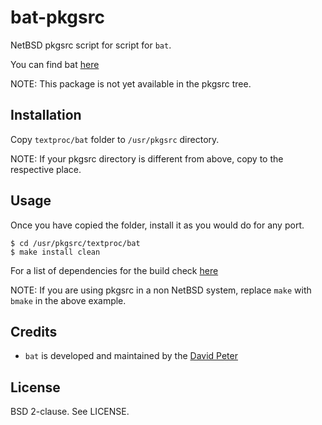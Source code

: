 bat-pkgsrc
==========

NetBSD pkgsrc script for script for `bat`.

You can find bat [here][1]

NOTE: This package is not yet available in the pkgsrc tree.

Installation
------------

Copy `textproc/bat` folder to `/usr/pkgsrc` directory.

NOTE: If your pkgsrc directory is different from above, copy to the respective
place.

Usage
-----

Once you have copied the folder, install it as you would do for any port.

`$ cd /usr/pkgsrc/textproc/bat`<br>
`$ make install clean`

For a list of dependencies for the build check [here][2]

NOTE: If you are using pkgsrc in a non NetBSD system, replace `make` with
`bmake` in the above example.

Credits
-------

* `bat` is developed and maintained by the [David Peter][3]

License
-------

BSD 2-clause. See LICENSE.

[1]: https://github.com/sharkdp/bat
[2]: https://github.com/sharkdp/bat#installation
[3]: https://david-peter.de/
